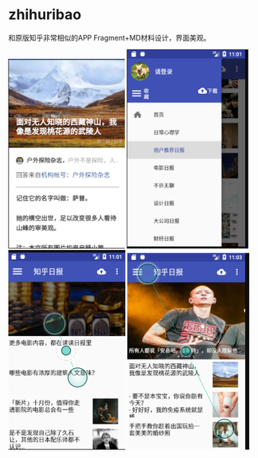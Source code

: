# zhihuribao
和原版知乎非常相似的APP
Fragment+MD材料设计，界面美观。

![image](https://github.com/hi-jia/zhihuribao/blob/master/QQ%E6%88%AA%E5%9B%BE20170721190357.png)
![image](https://github.com/hi-jia/zhihuribao/blob/master/QQ%E6%88%AA%E5%9B%BE20170721190130.png)
![image](https://github.com/hi-jia/zhihuribao/blob/master/QQ%E6%88%AA%E5%9B%BE20170721190209.png)
![image](https://github.com/hi-jia/zhihuribao/blob/master/QQ%E6%88%AA%E5%9B%BE20170721190317.png)
